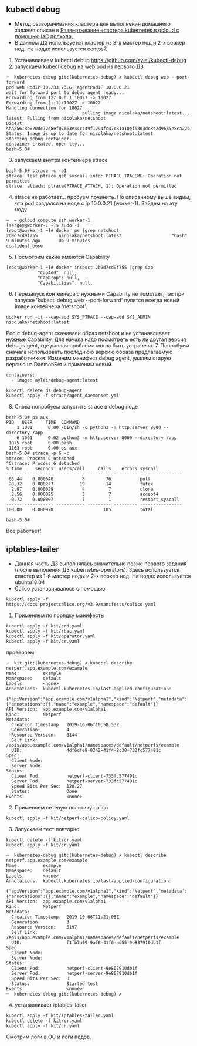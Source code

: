 ## kubectl debug

* Метод разворачивания кластера для выполнения домашнего задания описан в [Развертывание кластера kubernetes в gcloud с помощью IaC подхода.](../docs/gcloud-k8s.md)
* В данном ДЗ используется кластер из 3-х мастер нод и 2-х воркер нод. На нодах используется centos7.


1. Устанавливаем kubectl debug https://github.com/aylei/kubectl-debug
2. запускаем kubecl debug на web pod из первого ДЗ
```
➜  kubernetes-debug git:(kubernetes-debug) ✗ kubectl debug web --port-forward
pod web PodIP 10.233.73.6, agentPodIP 10.0.0.21
wait for forward port to debug agent ready...
Forwarding from 127.0.0.1:10027 -> 10027
Forwarding from [::1]:10027 -> 10027
Handling connection for 10027
                             pulling image nicolaka/netshoot:latest...
latest: Pulling from nicolaka/netshoot
Digest: sha256:8b020dc72d8ef07663e44c449f1294fc47c81a10ef5303dc8c2d9635e8ca22b1
Status: Image is up to date for nicolaka/netshoot:latest
starting debug container...
container created, open tty...
bash-5.0#
```
3. запускаем внутри контейнера strace
```
bash-5.0# strace -c -p1
strace: test_ptrace_get_syscall_info: PTRACE_TRACEME: Operation not permitted
strace: attach: ptrace(PTRACE_ATTACH, 1): Operation not permitted
```
4. strace не работает... пробуем починить. По описанному выше видим, что pod создался на ноде с ip 10.0.0.21 (worker-1). Зайдем на эту ноду
```
➜  ~ gcloud compute ssh worker-1
[sergey@worker-1 ~]$ sudo -i
[root@worker-1 ~]# docker ps |grep netshoot
2b9d7cd9f755        nicolaka/netshoot:latest                   "bash"                   9 minutes ago       Up 9 minutes                            confident_bose
```
5. Посмотрим какие имеются Capability
```
[root@worker-1 ~]# docker inspect 2b9d7cd9f755 |grep Cap
            "CapAdd": null,
            "CapDrop": null,
            "Capabilities": null,
```
6. Перезапуск контейнера с нужными Capability не помогает, так при запуске 'kubectl debug web --port-forward' пулится всегда новый image контейнера 'netshoot'.  
```
docker run -it --cap-add SYS_PTRACE --cap-add SYS_ADMIN nicolaka/netshoot:latest
```
Pod c debug-agent cкачиваеи образ netshoot и не устанавливает нужные Capability. Для начала надо посмотреть есть ли другая версия debug-agent, где данная проблема могла быть устранена.
7. Попробуем сначала использовать последнюю версию образа предлагаемую разработчиком. Изменим манифест debug agent, удалим старую версию из DaemonSet и применим новый.
```
containers:
  - image: aylei/debug-agent:latest
```
```
kubectl delete ds debug-agent
kubectl apply -f strace/agent_daemonset.yml
```
8. Снова попробуем запустить strace в debug поде
```
bash-5.0# ps aux
PID   USER     TIME  COMMAND
    1 1001      0:00 /bin/sh -c python3 -m http.server 8000 --directory /app
    6 1001      0:02 python3 -m http.server 8000 --directory /app
 1075 root      0:00 bash
 1163 root      0:00 ps aux
bash-5.0# strace -p 6 -c
strace: Process 6 attached
^Cstrace: Process 6 detached
% time     seconds  usecs/call     calls    errors syscall
------ ----------- ----------- --------- --------- ----------------
 65.44    0.000640           8        76           poll
 28.32    0.000277          19        14           futex
  2.97    0.000029           4         7           clone
  2.56    0.000025           3         7           accept4
  0.72    0.000007           7         1           restart_syscall
------ ----------- ----------- --------- --------- ----------------
100.00    0.000978                   105           total

bash-5.0#
```
Все работает!

## iptables-tailer

* Данная часть ДЗ выполнялась значительно позже первого задания (после выполения ДЗ kubernetes-operators). Здесь используется кластер из 1-й мастер ноды и 2-х воркер нод. На нодах используется ubuntu18.04
* Calico устанавливалось с помощью 
```
kubectl apply -f https://docs.projectcalico.org/v3.9/manifests/calico.yaml
```

1. Применяем по порядку манифесты
```
kubectl apply -f kit/crd.yaml
kubectl apply -f kit/rbac.yaml
kubectl apply -f kit/operator.yaml
kubectl apply -f kit/cr.yaml
```
проверяем
```
➜  kit git:(kubernetes-debug) ✗ kubectl describe netperf.app.example.com/example 
Name:         example
Namespace:    default
Labels:       <none>
Annotations:  kubectl.kubernetes.io/last-applied-configuration:
                {"apiVersion":"app.example.com/v1alpha1","kind":"Netperf","metadata":{"annotations":{},"name":"example","namespace":"default"}}
API Version:  app.example.com/v1alpha1
Kind:         Netperf
Metadata:
  Creation Timestamp:  2019-10-06T10:58:53Z
  Generation:          4
  Resource Version:    3144
  Self Link:           /apis/app.example.com/v1alpha1/namespaces/default/netperfs/example
  UID:                 4df6dfe9-0342-41f4-8c30-733fc577491c
Spec:
  Client Node:  
  Server Node:  
Status:
  Client Pod:          netperf-client-733fc577491c
  Server Pod:          netperf-server-733fc577491c
  Speed Bits Per Sec:  128.27
  Status:              Done
Events:                <none>
```
2. Применяем сетевую политику calico
```
kubectl apply -f kit/netperf-calico-policy.yaml
```
3. Запускаем тест повторно
```
kubectl delete -f kit/cr.yaml
kubectl apply -f kit/cr.yaml
```
```
➜  kubernetes-debug git:(kubernetes-debug) ✗ kubectl describe netperf.app.example.com/example
Name:         example
Namespace:    default
Labels:       <none>
Annotations:  kubectl.kubernetes.io/last-applied-configuration:
                {"apiVersion":"app.example.com/v1alpha1","kind":"Netperf","metadata":{"annotations":{},"name":"example","namespace":"default"}}
API Version:  app.example.com/v1alpha1
Kind:         Netperf
Metadata:
  Creation Timestamp:  2019-10-06T11:21:03Z
  Generation:          3
  Resource Version:    5197
  Self Link:           /apis/app.example.com/v1alpha1/namespaces/default/netperfs/example
  UID:                 f1fb7a09-9af6-41f6-ad55-9e807910db1f
Spec:
  Client Node:  
  Server Node:  
Status:
  Client Pod:          netperf-client-9e807910db1f
  Server Pod:          netperf-server-9e807910db1f
  Speed Bits Per Sec:  0
  Status:              Started test
Events:                <none>
➜  kubernetes-debug git:(kubernetes-debug) ✗ 
```
4. устанавливает iptables-tailer
```
kubectl apply -f kit/iptables-tailer.yaml
kubectl delete -f kit/cr.yaml
kubectl apply -f kit/cr.yaml
```
Смотрим логи в ОС и логи подов.
